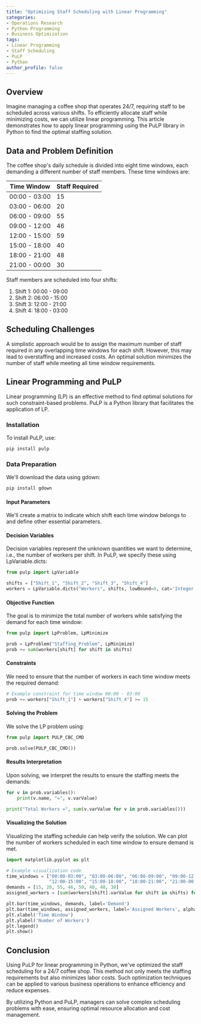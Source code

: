 ```yaml
---
title: "Optimizing Staff Scheduling with Linear Programming"
categories:
- Operations Research
- Python Programming
- Business Optimization
tags:
- Linear Programming
- Staff Scheduling
- PuLP
- Python
author_profile: false
---
```


## Overview

Imagine managing a coffee shop that operates 24/7, requiring staff to be scheduled across various shifts. To efficiently allocate staff while minimizing costs, we can utilize linear programming. This article demonstrates how to apply linear programming using the PuLP library in Python to find the optimal staffing solution.

## Data and Problem Definition

The coffee shop's daily schedule is divided into eight time windows, each demanding a different number of staff members. These time windows are:

| Time Window   | Staff Required |
|---------------|----------------|
| 00:00 - 03:00 | 15             |
| 03:00 - 06:00 | 20             |
| 06:00 - 09:00 | 55             |
| 09:00 - 12:00 | 46             |
| 12:00 - 15:00 | 59             |
| 15:00 - 18:00 | 40             |
| 18:00 - 21:00 | 48             |
| 21:00 - 00:00 | 30             |

Staff members are scheduled into four shifts:

1. Shift 1: 00:00 - 09:00
2. Shift 2: 06:00 - 15:00
3. Shift 3: 12:00 - 21:00
4. Shift 4: 18:00 - 03:00

## Scheduling Challenges

A simplistic approach would be to assign the maximum number of staff required in any overlapping time windows for each shift. However, this may lead to overstaffing and increased costs. An optimal solution minimizes the number of staff while meeting all time window requirements.

## Linear Programming and PuLP

Linear programming (LP) is an effective method to find optimal solutions for such constraint-based problems. PuLP is a Python library that facilitates the application of LP.

### Installation

To install PuLP, use:

```bash
pip install pulp
```

### Data Preparation

We'll download the data using gdown:

```bash
pip install gdown
```

#### Input Parameters

We'll create a matrix to indicate which shift each time window belongs to and define other essential parameters.

#### Decision Variables

Decision variables represent the unknown quantities we want to determine, i.e., the number of workers per shift. In PuLP, we specify these using LpVariable.dicts:

```python
from pulp import LpVariable

shifts = ["Shift_1", "Shift_2", "Shift_3", "Shift_4"]
workers = LpVariable.dicts("Workers", shifts, lowBound=0, cat='Integer')
```

#### Objective Function

The goal is to minimize the total number of workers while satisfying the demand for each time window:

```python
from pulp import LpProblem, LpMinimize

prob = LpProblem("Staffing_Problem", LpMinimize)
prob += sum(workers[shift] for shift in shifts)
```

#### Constraints

We need to ensure that the number of workers in each time window meets the required demand:

```python
# Example constraint for time window 00:00 - 03:00
prob += workers["Shift_1"] + workers["Shift_4"] >= 15
```

#### Solving the Problem

We solve the LP problem using:

```python
from pulp import PULP_CBC_CMD

prob.solve(PULP_CBC_CMD())
```

#### Results Interpretation

Upon solving, we interpret the results to ensure the staffing meets the demands:

```python
for v in prob.variables():
    print(v.name, "=", v.varValue)

print("Total Workers =", sum(v.varValue for v in prob.variables()))
```

#### Visualizing the Solution

Visualizing the staffing schedule can help verify the solution. We can plot the number of workers scheduled in each time window to ensure demand is met.

```python
import matplotlib.pyplot as plt

# Example visualization code
time_windows = ["00:00-03:00", "03:00-06:00", "06:00-09:00", "09:00-12:00", 
                "12:00-15:00", "15:00-18:00", "18:00-21:00", "21:00-00:00"]
demands = [15, 20, 55, 46, 59, 40, 48, 30]
assigned_workers = [sum(workers[shift].varValue for shift in shifts) for _ in time_windows]

plt.bar(time_windows, demands, label='Demand')
plt.bar(time_windows, assigned_workers, label='Assigned Workers', alpha=0.7)
plt.xlabel('Time Window')
plt.ylabel('Number of Workers')
plt.legend()
plt.show()
```

## Conclusion

Using PuLP for linear programming in Python, we've optimized the staff scheduling for a 24/7 coffee shop. This method not only meets the staffing requirements but also minimizes labor costs. Such optimization techniques can be applied to various business operations to enhance efficiency and reduce expenses.

By utilizing Python and PuLP, managers can solve complex scheduling problems with ease, ensuring optimal resource allocation and cost management.